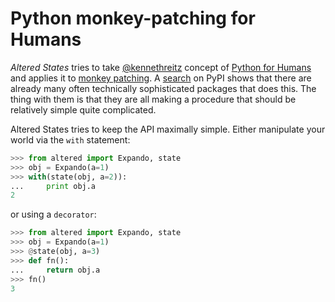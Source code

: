Python monkey-patching for Humans
===================================

*Altered States* tries to take
[@kennethreitz](https://github.com/kennethreitz) concept of [Python
for Humans](http://python-for-humans.heroku.com/) and applies it to
[monkey patching](http://en.wikipedia.org/wiki/Monkey_patch). A
[search](http://pypi.python.org/pypi?%3Aaction=search&term=monkey+patch)
on PyPI shows that there are already many often technically
sophisticated packages that does this. The thing with them is that
they are all making a procedure that should be relatively simple quite
complicated.

Altered States tries to keep the API maximally simple. Either
manipulate your world via the `with` statement:

```python
>>> from altered import Expando, state
>>> obj = Expando(a=1)
>>> with(state(obj, a=2)):
...     print obj.a
2
```

or using a `decorator`:

```python
>>> from altered import Expando, state
>>> obj = Expando(a=1)
>>> @state(obj, a=3)
>>> def fn():
...     return obj.a
>>> fn()
3
```
